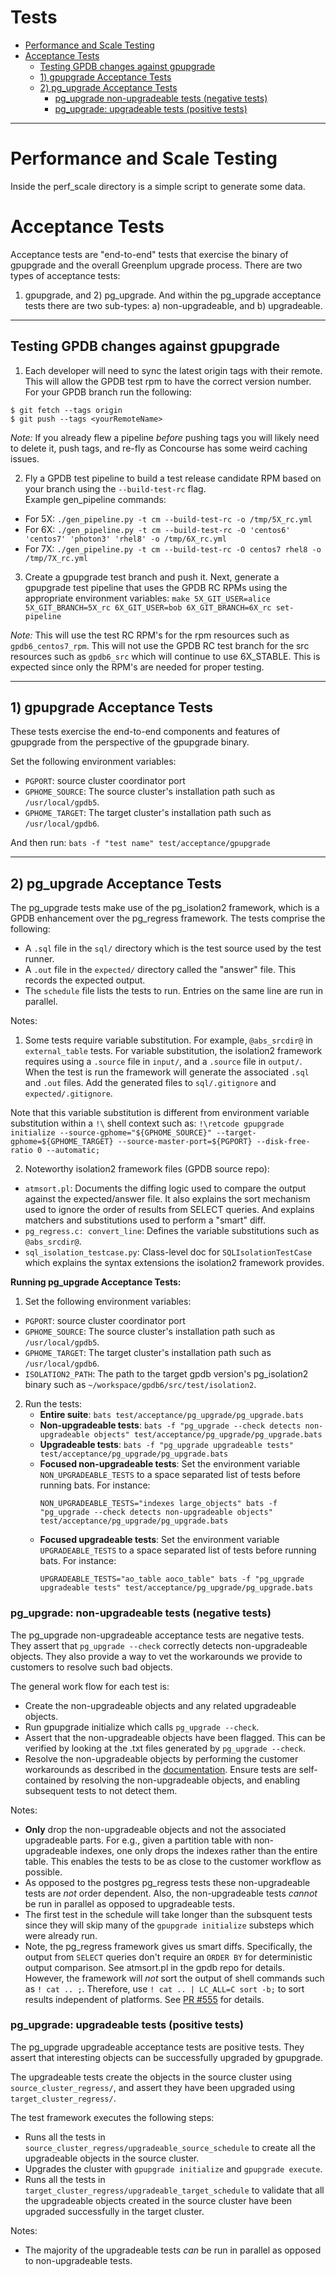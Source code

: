 # Tests

<!-- TOC -->
- [Performance and Scale Testing](#performance-and-scale-testing)
- [Acceptance Tests](#acceptance-tests)
    - [Testing GPDB changes against gpupgrade](#testing-gpdb-changes-against-gpupgrade) 
    - [1) gpupgrade Acceptance Tests](#1-gpupgrade-acceptance-tests)
    - [2) pg_upgrade Acceptance Tests](#2-pg_upgrade-acceptance-tests)
        - [pg_upgrade non-upgradeable tests (negative tests)](#2a-pg_upgrade-non-upgradeable-tests-negative-tests)
        - [pg_upgrade: upgradeable tests (positive tests)](#2b-pg_upgrade-upgradeable-tests-positive-tests)
<!-- /TOC -->

---

# Performance and Scale Testing

Inside the perf_scale directory is a simple script to generate some data.

# Acceptance Tests

Acceptance tests are "end-to-end" tests that exercise the binary of gpupgrade and
the overall Greenplum upgrade process. There are two types of acceptance tests:
1) gpupgrade, and 2) pg_upgrade. And within the pg_upgrade acceptance tests
there are two sub-types: a) non-upgradeable, and b) upgradeable.

---

## Testing GPDB changes against gpupgrade

1. Each developer will need to sync the latest origin tags with their remote. This will allow the GPDB test rpm to have 
   the correct version number. For your GPDB branch run the following:

```
$ git fetch --tags origin
$ git push --tags <yourRemoteName>
```
*Note:* If you already flew a pipeline *before* pushing tags you will likely need to delete it, push tags, and re-fly as 
Concourse has some weird caching issues.

2. Fly a GPDB test pipeline to build a test release candidate RPM based on your branch using the `--build-test-rc` flag.  
Example gen_pipeline commands: 
- For 5X: `./gen_pipeline.py -t cm --build-test-rc -o /tmp/5X_rc.yml`
- For 6X: `./gen_pipeline.py -t cm --build-test-rc -O 'centos6' 'centos7' 'photon3' 'rhel8' -o /tmp/6X_rc.yml`
- For 7X: `./gen_pipeline.py -t cm --build-test-rc -O centos7 rhel8 -o /tmp/7X_rc.yml`

3. Create a gpupgrade test branch and push it. Next, generate a gpupgrade test pipeline that uses the GPDB RC RPMs using 
the appropriate environment variables:
`make 5X_GIT_USER=alice 5X_GIT_BRANCH=5X_rc 6X_GIT_USER=bob 6X_GIT_BRANCH=6X_rc set-pipeline`

*Note:* This will use the test RC RPM's for the rpm resources such as `gpdb6_centos7_rpm`. This will not use the GPDB RC 
test branch for the src resources such as `gpdb6_src` which will continue to use 6X_STABLE. This is expected since only 
the RPM's are needed for proper testing. 

---

## 1) gpupgrade Acceptance Tests

These tests exercise the end-to-end components and features of gpupgrade from the perspective of the gpupgrade binary.

Set the following environment variables:
- `PGPORT`: source cluster coordinator port
- `GPHOME_SOURCE`: The source cluster's installation path such as `/usr/local/gpdb5`.
- `GPHOME_TARGET`: The target cluster's installation path such as `/usr/local/gpdb6`.

And then run: `bats -f "test name" test/acceptance/gpupgrade`

---

## 2) pg_upgrade Acceptance Tests

The pg_upgrade tests make use of the pg_isolation2 framework, which is a GPDB
enhancement over the pg_regress framework. The tests comprise the following:
- A `.sql` file in the `sql/` directory which is the test source used by the
test runner.
- A `.out` file in the `expected/` directory called the "answer" file. This
records the expected output.
- The `schedule` file lists the tests to run. Entries on the same line are
run in parallel.

Notes:
1. Some tests require variable substitution. For example, `@abs_srcdir@` in 
`external_table` tests. For variable substitution, the isolation2 framework
requires  using a `.source` file in `input/`, and a `.source` file in `output/`.
When the test  is run the framework will generate the associated `.sql` and
`.out` files. Add the generated files to `sql/.gitignore` and
`expected/.gitignore`.

Note that this variable substitution is different from environment variable
substitution within a `!\` shell context such as:
`!\retcode gpupgrade initialize --source-gphome="${GPHOME_SOURCE}" --target-gphome=${GPHOME_TARGET} --source-master-port=${PGPORT} --disk-free-ratio 0 --automatic;`


2. Noteworthy isolation2 framework files (GPDB source repo):
* `atmsort.pl`: Documents the diffing logic used to compare the output against
the expected/answer file. It also explains the sort mechanism used to ignore
the order of results from SELECT queries. And explains matchers and
substitutions used to perform a "smart" diff.
* `pg_regress.c: convert_line`: Defines the variable substitutions such as `@abs_srcdir@`.
* `sql_isolation_testcase.py`: Class-level doc for `SQLIsolationTestCase`
 which explains the syntax extensions the isolation2 framework provides.

**Running pg_upgrade Acceptance Tests:**
1. Set the following environment variables:
- `PGPORT`: source cluster coordinator port
- `GPHOME_SOURCE`: The source cluster's installation path such as `/usr/local/gpdb5`.
- `GPHOME_TARGET`: The target cluster's installation path such as `/usr/local/gpdb6`.
- `ISOLATION2_PATH`: The path to the target gpdb version's pg_isolation2 binary
  such as `~/workspace/gpdb6/src/test/isolation2`.
2. Run the tests:
   * **Entire suite**: `bats test/acceptance/pg_upgrade/pg_upgrade.bats`
   * **Non-upgradeable tests**: `bats -f "pg_upgrade --check detects non-upgradeable objects" test/acceptance/pg_upgrade/pg_upgrade.bats`
   * **Upgradeable tests**: `bats -f "pg_upgrade upgradeable tests" test/acceptance/pg_upgrade/pg_upgrade.bats`
   * **Focused non-upgradeable tests**: Set the environment variable
     `NON_UPGRADEABLE_TESTS` to a space separated list of tests before running
     bats. For instance:
     ```
     NON_UPGRADEABLE_TESTS="indexes large_objects" bats -f "pg_upgrade --check detects non-upgradeable objects" test/acceptance/pg_upgrade/pg_upgrade.bats
     ```
   * **Focused upgradeable tests**: Set the environment variable `UPGRADEABLE_TESTS`
     to a space separated list of tests before running bats. For instance:
     ```
     UPGRADEABLE_TESTS="ao_table aoco_table" bats -f "pg_upgrade upgradeable tests" test/acceptance/pg_upgrade/pg_upgrade.bats
     ```
### pg_upgrade: non-upgradeable tests (negative tests)

The pg_upgrade non-upgradeable acceptance tests are negative tests. They assert
that `pg_upgrade --check` correctly detects non-upgradeable objects. They also
provide a way to vet the workarounds we provide to customers to resolve such
bad objects.

The general work flow for each test is:
- Create the non-upgradeable objects and any related upgradeable objects.
- Run gpupgrade initialize which calls `pg_upgrade --check`.
- Assert that the non-upgradeable objects have been flagged. This can be
verified by looking at the .txt files generated by `pg_upgrade --check`.
- Resolve the non-upgradeable objects by performing the customer workarounds as
described in the [documentation](https://gpdb.docs.pivotal.io/upgrade/1-0/gpupgrade_initialize_checks.html).
Ensure tests are self-contained by resolving the non-upgradeable objects, and
enabling subsequent tests to not detect them.

Notes:
- **Only** drop the non-upgradeable objects and not the associated
upgradeable parts. For e.g., given a partition table with non-upgradeable indexes,
one only drops the indexes rather than the entire table. This enables the tests 
to be as close to the customer workflow as possible.
- As opposed to the postgres pg_regress tests these non-upgradeable tests are
*not* order dependent. Also, the non-upgradeable tests *cannot* be run in
parallel as opposed to upgradeable tests.
- The first test in the schedule will take longer than the subsquent tests since
they will skip many of the `gpupgrade initialize` substeps which were already run.
- Note, the pg_regress framework gives us smart diffs. Specifically, the output
from `SELECT` queries don't require an `ORDER BY` for deterministic output
comparison. See atmsort.pl in the gpdb repo for details. However, the framework
will *not* sort the output of shell commands such as `! cat .. ;`. Therefore, use
`! cat .. | LC_ALL=C sort -b;` to sort results independent of platforms. 
See [PR #555](https://github.com/greenplum-db/gpupgrade/pull/555) for details.

### pg_upgrade: upgradeable tests (positive tests)

The pg_upgrade upgradeable acceptance tests are positive tests. They assert
that interesting objects can be successfully upgraded by gpupgrade.

The upgradeable tests create the objects in the source cluster using
`source_cluster_regress/`, and assert they have been upgraded using
`target_cluster_regress/`.

The test framework executes the following steps:
- Runs all the tests in `source_cluster_regress/upgradeable_source_schedule`
to create all the upgradeable objects in the source cluster.
- Upgrades the cluster with `gpupgrade initialize` and `gpupgrade execute`.
- Runs all the tests in `target_cluster_regress/upgradeable_target_schedule` to
validate that all the upgradeable objects created in the source cluster have
been upgraded successfully in the target cluster.

Notes:
- The majority of the upgradeable tests *can* be run in  parallel as opposed to
non-upgradeable tests.
